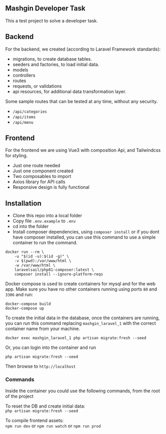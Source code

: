 ## Mashgin Developer Task

This a test project to solve a developer task.

## Backend
For the backend, we created (according to Laravel Framework standards):
- migrations, to create database tables.
- seeders and factories, to load initial data.
- models
- controllers
- routes
- requests, or validations
- api resources, for additional data transformation layer.  

Some sample routes that can be tested at any time, without any security.
- `/api/categories`
- `/api/items`
- `/api/menu`

## Frontend
For the frontend we are using Vue3 with composition Api, and Tailwindcss 
for styling. 
- Just one route needed
- Just one component created
- Two composables to import
- Axios library for API calls
- Responsive design is fully functional

## Installation
- Clone this repo into a local folder
- Copy file `.env.example` to `.env`  
- cd into the folder
- Install composer dependencies, using `composer install` 
or if you dont have composer installed, you can use this command to use 
a simple container to run the command.
```
docker run --rm \
    -u "$(id -u):$(id -g)" \
    -v $(pwd):/var/www/html \
    -w /var/www/html \
    laravelsail/php81-composer:latest \
    composer install --ignore-platform-reqs
```

Docker compose is used to create containers for mysql and for the web app.
Make sure you have no other containers running using ports `80` and `3306` and run:
```
docker-compose build
docker-compose up
```

To create the initial data in the database, once the containers are running,
you can run this command replacing `mashgin_laravel_1` with the correct container 
name from your machine.
```
docker exec mashgin_laravel_1 php artisan migrate:fresh --seed
```
Or, you can login into the container and run
```
php artisan migrate:fresh --seed
```

Then browse to `http://localhost`

### Commands
Inside the container you could use the following commands, 
from the root of the project

To reset the DB and create initial data:  
`php artisan migrate:fresh --seed`

To compile frontend assets:  
`npm run dev` or `npm run watch` or `npm run prod`


